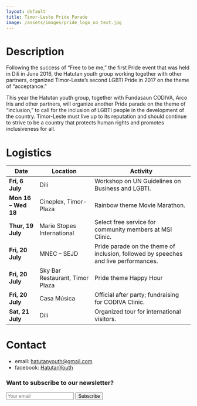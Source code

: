 ```yaml
---
layout: default
title: Timor-Leste Pride Parade
image: /assets/images/pride_logo_no_text.jpg
---
```


# Description

Following the success of “Free to be me,” the first Pride event that was held in Dili in June 2016, the Hatutan youth group working together with other partners, organized Timor-Leste’s second LGBTI Pride in 2017 on the theme of “acceptance.”

This year the Hatutan youth group, together with Fundasaun CODIVA, Arco Iris and other partners, will organize another Pride parade on the theme of “inclusion,” to call for the inclusion of LGBTI people in the development of the country. Timor-Leste must live up to its reputation and should continue to strive to be a country that protects human rights and promotes inclusiveness for all.

# Logistics

| Date                     | Location                         | Activity                                                     |
| ------------------------ | -------------------------------- | ------------------------------------------------------------ |
| **Fri, 6 July**          | Dili                             | Workshop on UN  Guidelines on Business and LGBTI.            |
| **Mon 16 – Wed 18**      | Cineplex, Timor-Plaza            | Rainbow theme Movie Marathon.                                |
| **Thur, 19 July**        | Marie Stopes  International      | Select free service for  community members at MSI Clinic.    |
| **Fri, 20 July**         | MNEC – SEJD                      | Pride parade on the theme of inclusion, followed by speeches and live  performances. |
| **Fri, 20 July**         | Sky Bar Restaurant,  Timor Plaza | Pride theme Happy Hour                                       |
| **Fri, 20 July**         | Casa Música                      | Official after party; fundraising for CODIVA Clinic.         |
| **Sat, 21 July**         | Dili                             | Organized tour for  international visitors.                  |

# Contact

- email: [hatutanyouth@gmail.com](mailto:hatutanyouth@gmail.com)
- facebook: <a href="https://www.facebook.com/HatutanYouth/" target="_blank" rel="noopener">HatutanYouth</a>

### Want to subscribe to our newsletter?
<form method="POST" class="newsletter-subscribe" action="https://formspree.io/raphael.merx@gmail.com">
  <input class="w-60" type="email" name="email" placeholder="Your email">
  <button class="dim" type="submit">Subscribe</button>
</form>
